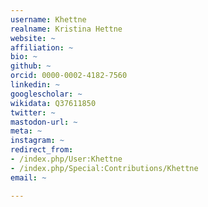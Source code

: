 ```yaml
---
username: Khettne
realname: Kristina Hettne
website: ~
affiliation: ~
bio: ~
github: ~
orcid: 0000-0002-4182-7560
linkedin: ~
googlescholar: ~
wikidata: Q37611850
twitter: ~
mastodon-url: ~
meta: ~
instagram: ~
redirect_from:
- /index.php/User:Khettne
- /index.php/Special:Contributions/Khettne
email: ~

---
```


